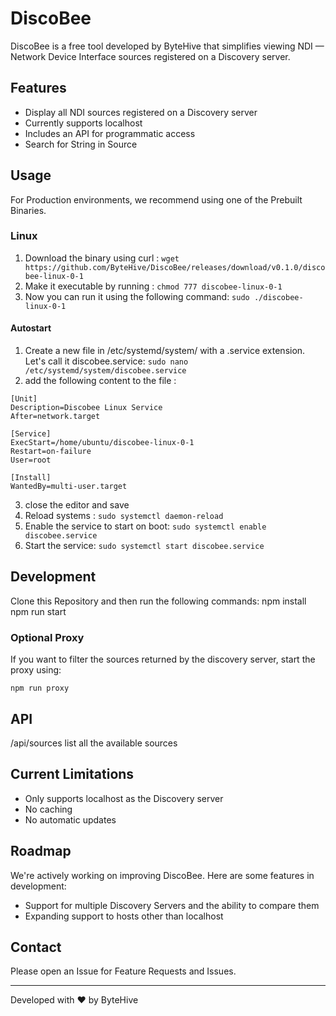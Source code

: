 # DiscoBee

DiscoBee is a free tool developed by ByteHive that simplifies viewing NDI — Network Device Interface  sources registered on a Discovery server.

## Features

- Display all NDI sources registered on a Discovery server
- Currently supports localhost
- Includes an API for programmatic access
- Search for String in Source
## Usage

For Production environments, we recommend using one of the Prebuilt Binaries.

### Linux 
 1. Download the binary using curl : 
 ``` wget https://github.com/ByteHive/DiscoBee/releases/download/v0.1.0/discobee-linux-0-1 ```
 2. Make it executable by running  : 
 ```chmod 777 discobee-linux-0-1```
 3. Now you can run it using the following command:
    ```sudo ./discobee-linux-0-1```
#### Autostart
1. Create a new file in /etc/systemd/system/ with a .service extension. Let's call it discobee.service:
```sudo nano /etc/systemd/system/discobee.service  ```
2. add the following content to the file : 
```
[Unit]
Description=Discobee Linux Service
After=network.target

[Service]
ExecStart=/home/ubuntu/discobee-linux-0-1
Restart=on-failure
User=root

[Install]
WantedBy=multi-user.target
```
3. close the editor and save
4. Reload systems : 
``` sudo systemctl daemon-reload ```
6. Enable the service to start on boot:
  ```sudo systemctl enable discobee.service ```
8. Start the service:
   ```sudo systemctl start discobee.service ```
## Development
Clone this Repository and then run the following commands:
 npm install
 npm run start

### Optional Proxy
If you want to filter the sources returned by the discovery server, start the
proxy using:
```
npm run proxy
```


## API
/api/sources 
list all the available sources
## Current Limitations

- Only supports localhost as the Discovery server
- No caching 
- No automatic updates

## Roadmap

We're actively working on improving DiscoBee. Here are some features in development:

- Support for multiple Discovery Servers and the ability to compare them
- Expanding support to hosts other than localhost



## Contact

Please open an Issue for Feature Requests and Issues. 

---

Developed with ❤️ by ByteHive
